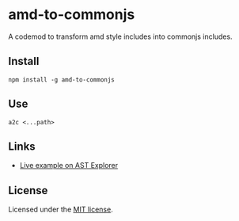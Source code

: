 # amd-to-commonjs

A codemod to transform amd style includes into commonjs includes.

## Install

```
npm install -g amd-to-commonjs
```

## Use

```
a2c <...path>
```
## Links

- [Live example on AST Explorer](http://astexplorer.net/#/qnUtxENiO8)

## License

Licensed under the
[MIT license](https://github.com/skratchdot/amd-to-commonjs-codemod/blob/master/LICENSE-MIT).